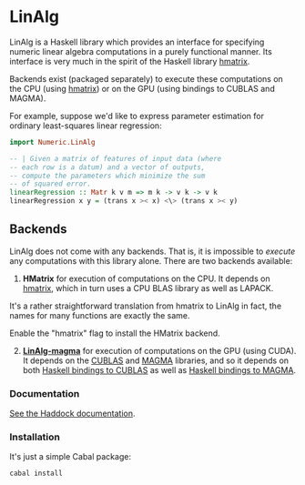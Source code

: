 LinAlg
======

LinAlg is a Haskell library which provides an interface for
specifying numeric linear algebra computations in a purely
functional manner. Its interface is very much in the spirit of the Haskell
library
[hmatrix](http://hackage.haskell.org/package/hmatrix).

Backends exist (packaged separately) to execute these computations on the
CPU (using [hmatrix](http://hackage.haskell.org/package/hmatrix)) or on
the GPU (using bindings to CUBLAS and MAGMA).

For example, suppose we'd like to express parameter estimation
for ordinary least-squares linear regression:

```Haskell
import Numeric.LinAlg

-- | Given a matrix of features of input data (where
-- each row is a datum) and a vector of outputs,
-- compute the parameters which minimize the sum
-- of squared error.
linearRegression :: Matr k v m => m k -> v k -> v k
linearRegression x y = (trans x >< x) <\> (trans x >< y)
```

Backends
--------

LinAlg does not come with any backends. That is, it is
impossible to *execute* any computations with this library
alone. There are two backends available:

1. **HMatrix**
for execution of computations on the CPU. It depends on 
[hmatrix](http://hackage.haskell.org/package/hmatrix), which
in turn uses a CPU BLAS library as well as LAPACK.

It's a rather straightforward translation from hmatrix to LinAlg in fact,
the names for many functions are exactly the same.

Enable the "hmatrix" flag to install the HMatrix backend.

2. **[LinAlg-magma](https://github.com/bmsherman/LinAlg-magma)** for
execution of computations on the GPU (using CUDA). It depends
on the 
[CUBLAS](https://developer.nvidia.com/cuBLAS) and 
[MAGMA](http://icl.cs.utk.edu/magma/) libraries, and so it depends on both
[Haskell bindings to CUBLAS](https://github.com/bmsherman/cublas)
as well as
[Haskell bindings to MAGMA](https://github.com/bmsherman/magma-gpu).

### Documentation

[See the Haddock documentation](http://bmsherman.github.io/haddock/LinAlg/index.html).

### Installation

It's just a simple Cabal package:
```shell
cabal install
```
